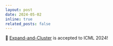 ```yaml
---
layout: post
date: 2024-05-02 
inline: true
related_posts: false
---
```


📝 [Expand-and-Cluster](https://openreview.net/pdf?id=3MIuPRJYwf) is accepted to ICML 2024! 
